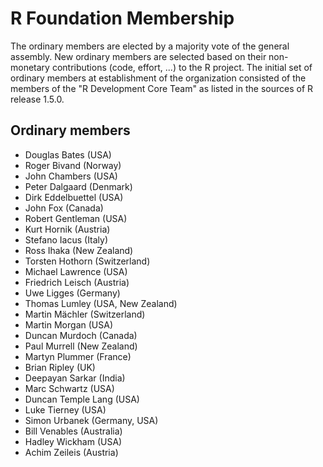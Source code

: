 # R Foundation Membership

The ordinary members are elected by a majority vote of the general assembly. New ordinary members are selected based on their non-monetary contributions (code, effort, ...) to the R project. The initial set of ordinary members at establishment of the organization consisted of the members of the "R Development Core Team" as listed in the sources of R release 1.5.0.

## Ordinary members

* Douglas Bates (USA)
* Roger Bivand (Norway)
* John Chambers (USA)
* Peter Dalgaard (Denmark)
* Dirk Eddelbuettel (USA)
* John Fox (Canada)
* Robert Gentleman (USA)
* Kurt Hornik (Austria)
* Stefano Iacus (Italy)
* Ross Ihaka (New Zealand)
* Torsten Hothorn (Switzerland)
* Michael Lawrence (USA)
* Friedrich Leisch (Austria)
* Uwe Ligges (Germany)
* Thomas Lumley (USA, New Zealand)
* Martin Mächler (Switzerland)
* Martin Morgan (USA)
* Duncan Murdoch (Canada)
* Paul Murrell (New Zealand)
* Martyn Plummer (France)
* Brian Ripley (UK)
* Deepayan Sarkar (India)
* Marc Schwartz (USA)
* Duncan Temple Lang (USA)
* Luke Tierney (USA)
* Simon Urbanek (Germany, USA)
* Bill Venables (Australia)
* Hadley Wickham (USA)
* Achim Zeileis (Austria)
